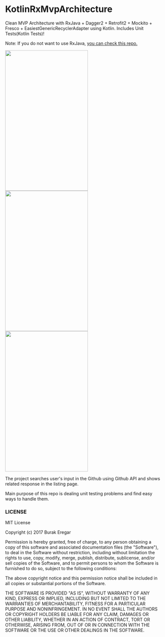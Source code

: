# KotlinRxMvpArchitecture
Clean MVP Architecture with RxJava + Dagger2 + Retrofit2 + Mockito + Fresco + EasiestGenericRecyclerAdapter using Kotlin. Includes Unit Tests(Kotlin Tests)!

Note: If you do not want to use RxJava, [you can check this repo.](https://github.com/burakeregar/KotlinMvpArchitecture)

<img src="https://github.com/burakeregar/KotlinRxMvpArchitecture/blob/master/art/ss1.png" width="266" height="450"><img src="https://github.com/burakeregar/KotlinRxMvpArchitecture/blob/master/art/gif.gif" width="266" height="450"><img src="https://github.com/burakeregar/KotlinRxMvpArchitecture/blob/master/art/ss2.png" width="266" height="450">

The project searches user's input in the Github using Github API and shows related response in the listing page.

Main purpose of this repo is dealing unit testing problems and find easy ways to handle them.


### LICENSE

MIT License

Copyright (c) 2017 Burak Eregar

Permission is hereby granted, free of charge, to any person obtaining a copy
of this software and associated documentation files (the "Software"), to deal
in the Software without restriction, including without limitation the rights
to use, copy, modify, merge, publish, distribute, sublicense, and/or sell
copies of the Software, and to permit persons to whom the Software is
furnished to do so, subject to the following conditions:

The above copyright notice and this permission notice shall be included in all
copies or substantial portions of the Software.

THE SOFTWARE IS PROVIDED "AS IS", WITHOUT WARRANTY OF ANY KIND, EXPRESS OR
IMPLIED, INCLUDING BUT NOT LIMITED TO THE WARRANTIES OF MERCHANTABILITY,
FITNESS FOR A PARTICULAR PURPOSE AND NONINFRINGEMENT. IN NO EVENT SHALL THE
AUTHORS OR COPYRIGHT HOLDERS BE LIABLE FOR ANY CLAIM, DAMAGES OR OTHER
LIABILITY, WHETHER IN AN ACTION OF CONTRACT, TORT OR OTHERWISE, ARISING FROM,
OUT OF OR IN CONNECTION WITH THE SOFTWARE OR THE USE OR OTHER DEALINGS IN THE
SOFTWARE.
